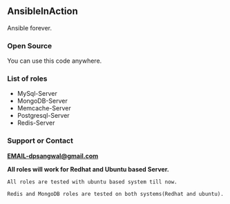 ## AnsibleInAction
Ansible forever.

### Open Source
You can use this code anywhere.

### List of roles
* MySql-Server
* MongoDB-Server
* Memcache-Server
* Postgresql-Server
* Redis-Server
### Support or Contact
**EMAIL-dpsangwal@gmail.com**

**All roles will work for Redhat and Ubuntu based Server.**

```
All roles are tested with ubuntu based system till now.

Redis and MongoDB roles are tested on both systems(Redhat and ubuntu).
```
